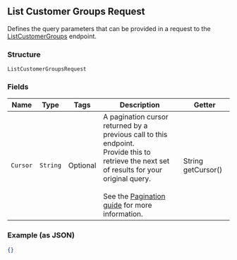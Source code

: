 ## List Customer Groups Request

Defines the query parameters that can be provided in a request to the
[ListCustomerGroups](#endpoint-listcustomergroups) endpoint.

### Structure

`ListCustomerGroupsRequest`

### Fields

| Name | Type | Tags | Description | Getter |
|  --- | --- | --- | --- | --- |
| `Cursor` | `String` | Optional | A pagination cursor returned by a previous call to this endpoint.<br>Provide this to retrieve the next set of results for your original query.<br><br>See the [Pagination guide](https://developer.squareup.com/docs/working-with-apis/pagination) for more information. | String getCursor() |

### Example (as JSON)

```json
{}
```

